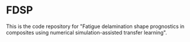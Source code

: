 # FDSP
This is the code repository for "Fatigue delamination shape prognostics in composites using numerical simulation-assisted transfer learning".